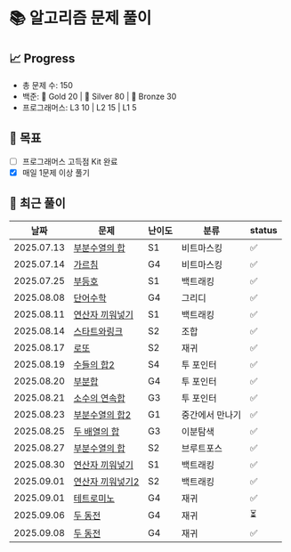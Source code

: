 # 📚 알고리즘 문제 풀이

## 📈 Progress
- 총 문제 수: 150
- 백준: 🥇 Gold 20 | 🥈 Silver 80 | 🥉 Bronze 30
- 프로그래머스: L3 10 | L2 15 | L1 5

## 🎯 목표
- [ ] 프로그래머스 고득점 Kit 완료
- [x] 매일 1문제 이상 풀기

## 📝 최근 풀이
| 날짜         | 문제                                                | 난이도 | 분류      | status |
|------------|---------------------------------------------------|-----|---------|--------|
| 2025.07.13 | [부분수열의 합](https://www.acmicpc.net/problem/14225)  | S1  | 비트마스킹   | ✅      |
| 2025.07.14 | [가르침](https://www.acmicpc.net/problem/1062)       | G4  | 비트마스킹   | ✅      |
| 2025.07.25 | [부등호](https://www.acmicpc.net/problem/2529)       | S1  | 백트래킹    | ✅      |
| 2025.08.08 | [단어수학](https://www.acmicpc.net/problem/1339)      | G4  | 그리디     | ✅      |
| 2025.08.11 | [연산자 끼워넣기](https://www.acmicpc.net/problem/14888) | S1  | 백트래킹    | ✅      |
| 2025.08.14 | [스타트와링크](https://www.acmicpc.net/problem/14889)   | S2  | 조합      | ✅      |
| 2025.08.17 | [로또](https://www.acmicpc.net/problem/6603)        | S2  | 재귀      | ✅      |
| 2025.08.19 | [수들의 합2](https://www.acmicpc.net/problem/2003)    | S4  | 투 포인터   | ✅      |
| 2025.08.20 | [부분합](https://www.acmicpc.net/problem/1806)       | G4  | 투 포인터   | ✅      |
| 2025.08.21 | [소수의 연속합](https://www.acmicpc.net/problem/1644)   | G3  | 투 포인터   | ✅      |
| 2025.08.23 | [부분수열의 합2](https://www.acmicpc.net/problem/1208)  | G1  | 중간에서 만나기 | ✅      |
| 2025.08.25 | [두 배열의 합](https://www.acmicpc.net/problem/2143)   | G3  | 이분탐색    | ✅      |
| 2025.08.27 | [부분수열의 합](https://www.acmicpc.net/problem/1182)   | S2  | 브루트포스   | ✅      |
| 2025.08.30 | [연산자 끼워넣기](https://www.acmicpc.net/problem/14888) | S1  | 백트래킹    | ✅      |
| 2025.09.01 | [연산자 끼워넣기2](https://www.acmicpc.net/problem/15658) | S2  | 백트래킹    | ✅      |
| 2025.09.01 | [테트로미노](https://www.acmicpc.net/problem/14500)    | G4  | 재귀      | ✅      |
| 2025.09.06 | [두 동전](https://www.acmicpc.net/problem/16197)     | G4  | 재귀      | ⏳      |
| 2025.09.08 | [두 동전](https://www.acmicpc.net/problem/16197)     | G4  | 재귀      | ✅      |